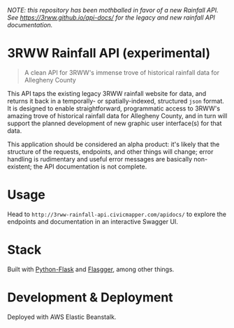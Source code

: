 *NOTE: this repository has been mothballed in favor of a new Rainfall API. See https://3rww.github.io/api-docs/ for the legacy and new rainfall API documentation.*

# 3RWW Rainfall API (experimental)

> A clean API for 3RWW's immense trove of historical rainfall data for Allegheny County

This API taps the existing legacy 3RWW rainfall website for data, and returns it back in a temporally- or spatially-indexed, structured `json` format. It is designed to enable straightforward, programmatic access to 3RWW's amazing trove of historical rainfall data for Allegheny County, and in turn will support the planned development of new graphic user interface(s) for that data.

This application should be considered an alpha product: it's likely that the structure of the requests, endpoints, and other things will change; error handling is rudimentary and useful error messages are basically non-existent; the API documentation is not complete.

# Usage

Head to `http://3rww-rainfall-api.civicmapper.com/apidocs/` to explore the endpoints and documentation in an interactive Swagger UI.

# Stack

Built with [Python-Flask](http://flask.pocoo.org/) and [Flasgger](https://github.com/rochacbruno/flasgger), among other things.

# Development & Deployment

Deployed with AWS Elastic Beanstalk.
